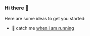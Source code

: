 ### Hi there 👋


Here are some ideas to get you started:
- 🏃‍ catch me [when I am running](https://kilerd.github.io/running_page/)
<!--
- 🔭 I’m currently working on ...
- 🌱 I’m currently learning ...
- 👯 I’m looking to collaborate on ...
- 🤔 I’m looking for help with ...
- 💬 Ask me about ...
- 📫 How to reach me: ...
- 😄 Pronouns: ...
- ⚡ Fun fact: ...
-->
